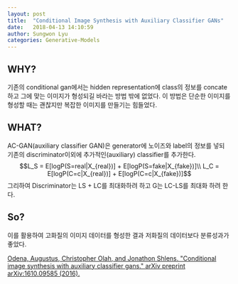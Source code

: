 ```yaml
---
layout: post
title:  "Conditional Image Synthesis with Auxiliary Classifier GANs"
date:   2018-04-13 14:10:59
author: Sungwon Lyu
categories: Generative-Models
---
```


## WHY? 
기존의 conditional gan에서는 hidden representation에 class의 정보를 concate하고 그에 맞는 이미지가 형성되길 바라는 방법 밖에 없었다. 이 방법은 단순한 이미지를 형성할 때는 괜찮지만 복잡한 이미지를 만들기는 힘들었다. 

## WHAT?
AC-GAN(auxiliary classifier GAN)은 generator에 노이즈와 label의 정보를 넣되 기존의 discriminator이외에 추가적인(auxiliary) classifier를 추가한다. 
$$L_S = E[logP(S=real|X_{real})] + E[logP(S=fake|X_{fake})]\\
L_C = E[logP(C=c|X_{real})] + E[logP(C=c|X_{fake})]$$
그리하여 Discriminator는 LS + LC를 최대화하려 하고 G는 LC-LS를 최대화 하려 한다.

## So?
이를 활용하여 고화질의 이미지 데이터를 형성한 결과 저화질의 데이터보다 분류성과가 좋았다. 

[Odena, Augustus, Christopher Olah, and Jonathon Shlens. "Conditional image synthesis with auxiliary classifier gans." arXiv preprint arXiv:1610.09585 (2016).](https://arxiv.org/abs/1610.09585)

